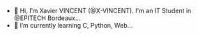 - 👋 Hi, I’m Xavier VINCENT (@X-VINCENT). I'm an IT Student in @EPITECH Bordeaux...
- 🌱 I’m currently learning C, Python, Web...
